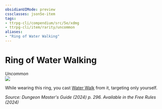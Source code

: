 ```yaml
---
obsidianUIMode: preview
cssclasses: json5e-item
tags:
- ttrpg-cli/compendium/src/5e/xdmg
- ttrpg-cli/item/rarity/uncommon
aliases: 
- "Ring of Water Walking"
---
```

# Ring of Water Walking
*Uncommon*  
![](Mechanics/items/img/ring-of-water-walking.webp#right)


While wearing this ring, you cast [Water Walk](Mechanics/spells/water-walk-xphb.md) from it, targeting only yourself.

*Source: Dungeon Master's Guide (2024) p. 296. Available in the Free Rules (2024)*